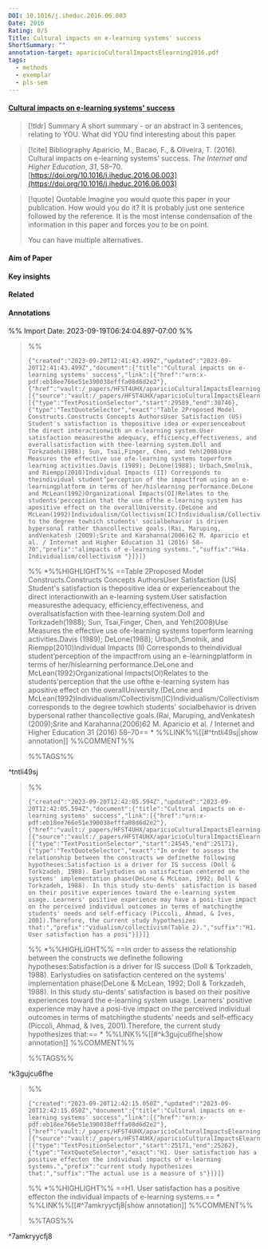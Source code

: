 ```yaml
---
DOI: 10.1016/j.iheduc.2016.06.003
Date: 2016
Rating: 0/5
Title: Cultural impacts on e-learning systems' success
ShortSummary: ""
annotation-target: aparicioCulturalImpactsElearning2016.pdf
tags:
  - methods
  - exemplar
  - pls-sem
---
```



#### [Cultural impacts on e-learning systems' success](aparicioCulturalImpactsElearning2016.pdf)




> [!tldr] Summary
> A short summary - or an abstract in 3 sentences, relating to YOU. What did YOU find interesting about this paper. 

> [!cite] Bibliography
>Aparicio, M., Bacao, F., & Oliveira, T. (2016). Cultural impacts on e-learning systems’ success. _The Internet and Higher Education_, _31_, 58–70. [https://doi.org/10.1016/j.iheduc.2016.06.003](https://doi.org/10.1016/j.iheduc.2016.06.003)

> [!quote] Quotable
> Imagine you would quote this paper in your publication. How would you do it? It is probably just one sentence followed by the reference. It is the most intense condensation of the information in this paper and forces you to be on point. 
> 
> You can have multiple alternatives. 


#### Aim of Paper


#### Key insights 


#### Related

#### Annotations





%% Import Date: 2023-09-19T06:24:04.897-07:00 %%


>%%
>```annotation-json
>{"created":"2023-09-20T12:41:43.499Z","updated":"2023-09-20T12:41:43.499Z","document":{"title":"Cultural impacts on e-learning systems' success","link":[{"href":"urn:x-pdf:eb18ee766e51e390038efffa08d6d2e2"},{"href":"vault:/_papers/HFST4UHX/aparicioCulturalImpactsElearning2016.pdf"}],"documentFingerprint":"eb18ee766e51e390038efffa08d6d2e2"},"uri":"vault:/_papers/HFST4UHX/aparicioCulturalImpactsElearning2016.pdf","target":[{"source":"vault:/_papers/HFST4UHX/aparicioCulturalImpactsElearning2016.pdf","selector":[{"type":"TextPositionSelector","start":29589,"end":30746},{"type":"TextQuoteSelector","exact":"Table 2Proposed Model Constructs.Constructs Concepts AuthorsUser Satisfaction (US) Student's satisfaction is thepositive idea or experienceabout the direct interactionwith an e-learning system.User satisfaction measuresthe adequacy, efficiency,effectiveness, and overallsatisfaction with thee-learning system.Doll and Torkzadeh(1988); Sun, Tsai,Finger, Chen, and Yeh(2008)Use Measures the effective use ofe-learning systems toperform learning activities.Davis (1989); DeLone(1988); Urbach,Smolnik, and Riempp(2010)Individual Impacts (II) Corresponds to theindividual student’perception of the impactfrom using an e-learningplatform in terms of her/hislearning performance.DeLone and McLean(1992)Organizational Impacts(OI)Relates to the students'perception that the use ofthe e-learning system has apositive effect on the overallUniversity.(DeLone and McLean(1992)Individualism/Collectivism(IC)Individualism/Collectivismcorresponds to the degree towhich students' socialbehavior is driven bypersonal rather thancollective goals.(Rai, Maruping, andVenkatesh (2009);Srite and Karahanna(2006)62 M. Aparicio et al. / Internet and Higher Education 31 (2016) 58–70","prefix":"alimpacts of e-learning systems.","suffix":"H4a. Individualism/collectivism "}]}]}
>```
>%%
>*%%HIGHLIGHT%% ==Table 2Proposed Model Constructs.Constructs Concepts AuthorsUser Satisfaction (US) Student's satisfaction is thepositive idea or experienceabout the direct interactionwith an e-learning system.User satisfaction measuresthe adequacy, efficiency,effectiveness, and overallsatisfaction with thee-learning system.Doll and Torkzadeh(1988); Sun, Tsai,Finger, Chen, and Yeh(2008)Use Measures the effective use ofe-learning systems toperform learning activities.Davis (1989); DeLone(1988); Urbach,Smolnik, and Riempp(2010)Individual Impacts (II) Corresponds to theindividual student’perception of the impactfrom using an e-learningplatform in terms of her/hislearning performance.DeLone and McLean(1992)Organizational Impacts(OI)Relates to the students'perception that the use ofthe e-learning system has apositive effect on the overallUniversity.(DeLone and McLean(1992)Individualism/Collectivism(IC)Individualism/Collectivismcorresponds to the degree towhich students' socialbehavior is driven bypersonal rather thancollective goals.(Rai, Maruping, andVenkatesh (2009);Srite and Karahanna(2006)62 M. Aparicio et al. / Internet and Higher Education 31 (2016) 58–70== *
>%%LINK%%[[#^tntli49sj|show annotation]]
>%%COMMENT%%
>
>%%TAGS%%
>
^tntli49sj


>%%
>```annotation-json
>{"created":"2023-09-20T12:42:05.594Z","updated":"2023-09-20T12:42:05.594Z","document":{"title":"Cultural impacts on e-learning systems' success","link":[{"href":"urn:x-pdf:eb18ee766e51e390038efffa08d6d2e2"},{"href":"vault:/_papers/HFST4UHX/aparicioCulturalImpactsElearning2016.pdf"}],"documentFingerprint":"eb18ee766e51e390038efffa08d6d2e2"},"uri":"vault:/_papers/HFST4UHX/aparicioCulturalImpactsElearning2016.pdf","target":[{"source":"vault:/_papers/HFST4UHX/aparicioCulturalImpactsElearning2016.pdf","selector":[{"type":"TextPositionSelector","start":24545,"end":25171},{"type":"TextQuoteSelector","exact":"In order to assess the relationship between the constructs we definethe following hypotheses:Satisfaction is a driver for IS success (Doll & Torkzadeh, 1988). Earlystudies on satisfaction centered on the systems' implementation phase(DeLone & McLean, 1992; Doll & Torkzadeh, 1988). In this study stu-dents' satisfaction is based on their positive experiences toward the e-learning system usage. Learners' positive experience may have a posi-tive impact on the perceived individual outcomes in terms of matchingthe students' needs and self-efficacy (Piccoli, Ahmad, & Ives, 2001).Therefore, the current study hypothesizes that:","prefix":"vidualism/collectivism(Table 2).","suffix":"H1. User satisfaction has a posi"}]}]}
>```
>%%
>*%%HIGHLIGHT%% ==In order to assess the relationship between the constructs we definethe following hypotheses:Satisfaction is a driver for IS success (Doll & Torkzadeh, 1988). Earlystudies on satisfaction centered on the systems' implementation phase(DeLone & McLean, 1992; Doll & Torkzadeh, 1988). In this study stu-dents' satisfaction is based on their positive experiences toward the e-learning system usage. Learners' positive experience may have a posi-tive impact on the perceived individual outcomes in terms of matchingthe students' needs and self-efficacy (Piccoli, Ahmad, & Ives, 2001).Therefore, the current study hypothesizes that:== *
>%%LINK%%[[#^k3gujcu6fhe|show annotation]]
>%%COMMENT%%
>
>%%TAGS%%
>
^k3gujcu6fhe


>%%
>```annotation-json
>{"created":"2023-09-20T12:42:15.050Z","updated":"2023-09-20T12:42:15.050Z","document":{"title":"Cultural impacts on e-learning systems' success","link":[{"href":"urn:x-pdf:eb18ee766e51e390038efffa08d6d2e2"},{"href":"vault:/_papers/HFST4UHX/aparicioCulturalImpactsElearning2016.pdf"}],"documentFingerprint":"eb18ee766e51e390038efffa08d6d2e2"},"uri":"vault:/_papers/HFST4UHX/aparicioCulturalImpactsElearning2016.pdf","target":[{"source":"vault:/_papers/HFST4UHX/aparicioCulturalImpactsElearning2016.pdf","selector":[{"type":"TextPositionSelector","start":25171,"end":25262},{"type":"TextQuoteSelector","exact":"H1. User satisfaction has a positive effecton the individual impacts of e-learning systems.","prefix":"current study hypothesizes that:","suffix":"The actual use is a measure of s"}]}]}
>```
>%%
>*%%HIGHLIGHT%% ==H1. User satisfaction has a positive effecton the individual impacts of e-learning systems.== *
>%%LINK%%[[#^7amkryycfj8|show annotation]]
>%%COMMENT%%
>
>%%TAGS%%
>
^7amkryycfj8
